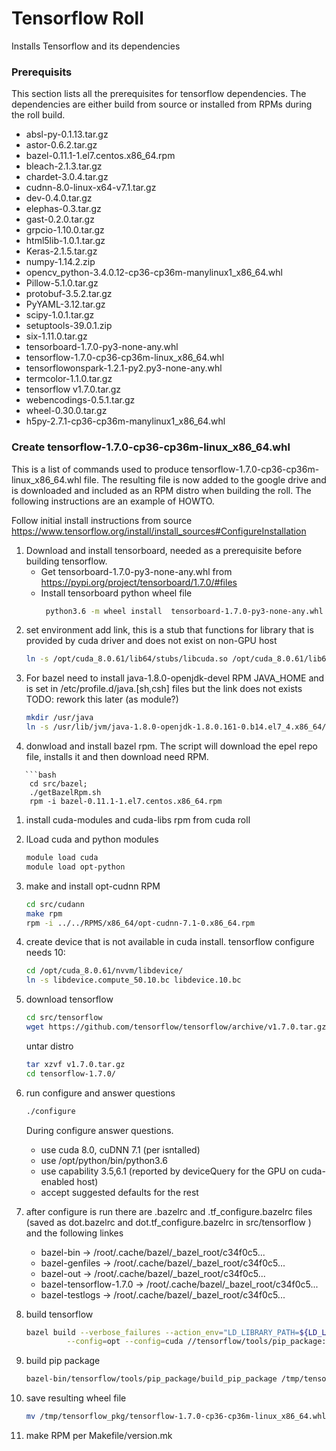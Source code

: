 # Tensorflow Roll 
Installs Tensorflow and its dependencies

###  Prerequisits
This section lists all the prerequisites for tensorflow dependencies.
The dependencies are either build from source or installed from RPMs 
during the roll build.

- absl-py-0.1.13.tar.gz
- astor-0.6.2.tar.gz
- bazel-0.11.1-1.el7.centos.x86_64.rpm
- bleach-2.1.3.tar.gz
- chardet-3.0.4.tar.gz
- cudnn-8.0-linux-x64-v7.1.tar.gz
- dev-0.4.0.tar.gz
- elephas-0.3.tar.gz
- gast-0.2.0.tar.gz
- grpcio-1.10.0.tar.gz
- html5lib-1.0.1.tar.gz
- Keras-2.1.5.tar.gz
- numpy-1.14.2.zip
- opencv_python-3.4.0.12-cp36-cp36m-manylinux1_x86_64.whl
- Pillow-5.1.0.tar.gz
- protobuf-3.5.2.tar.gz
- PyYAML-3.12.tar.gz
- scipy-1.0.1.tar.gz
- setuptools-39.0.1.zip
- six-1.11.0.tar.gz
- tensorboard-1.7.0-py3-none-any.whl
- tensorflow-1.7.0-cp36-cp36m-linux_x86_64.whl
- tensorflowonspark-1.2.1-py2.py3-none-any.whl
- termcolor-1.1.0.tar.gz
- tensorflow v1.7.0.tar.gz
- webencodings-0.5.1.tar.gz
- wheel-0.30.0.tar.gz
- h5py-2.7.1-cp36-cp36m-manylinux1_x86_64.whl

### Create tensorflow-1.7.0-cp36-cp36m-linux_x86_64.whl

This is a list of commands used to produce tensorflow-1.7.0-cp36-cp36m-linux_x86_64.whl file.
The resulting file is now added to the google drive and is downloaded and included as an RPM distro
when building the roll.  The following instructions are an example of HOWTO.

Follow initial install instructions from source https://www.tensorflow.org/install/install_sources#ConfigureInstallation

1. Download and install tensorboard, needed as a prerequisite before building tensorflow.
   - Get tensorboard-1.7.0-py3-none-any.whl  from https://pypi.org/project/tensorboard/1.7.0/#files
   - Install tensorboard python wheel file 
     ```bash
      python3.6 -m wheel install  tensorboard-1.7.0-py3-none-any.whl 
      ```
1. set environment
   add link, this is a stub that functions for library that is provided by cuda driver and does not exist on non-GPU host
   ```bash
   ln -s /opt/cuda_8.0.61/lib64/stubs/libcuda.so /opt/cuda_8.0.61/lib64/stubs/libcuda.so.1
   ```
1. For bazel need to install java-1.8.0-openjdk-devel RPM
   JAVA_HOME and is set in /etc/profile.d/java.[sh,csh] files but the link does not exists
   TODO: rework this later (as module?)
   ```bash
   mkdir /usr/java
   ln -s /usr/lib/jvm/java-1.8.0-openjdk-1.8.0.161-0.b14.el7_4.x86_64/ /usr/java/latest
   ```
1. donwload and install bazel rpm. The script will download the  epel repo file, installs it
   and then download need RPM.
```
   ```bash
    cd src/bazel; 
    ./getBazelRpm.sh
    rpm -i bazel-0.11.1-1.el7.centos.x86_64.rpm 
   ```
1. install cuda-modules and cuda-libs rpm from cuda roll
1. lLoad cuda and python modules 
   ```bash
   module load cuda
   module load opt-python
   ```
1. make and install opt-cudnn RPM
   ```bash
   cd src/cudann
   make rpm
   rpm -i ../../RPMS/x86_64/opt-cudnn-7.1-0.x86_64.rpm
   ```
1. create device that is not available in cuda install. tensorflow configure needs 10:
   ```bash
   cd /opt/cuda_8.0.61/nvvm/libdevice/
   ln -s libdevice.compute_50.10.bc libdevice.10.bc
   ```
1. download tensorflow
   ``` bash
   cd src/tensorflow
   wget https://github.com/tensorflow/tensorflow/archive/v1.7.0.tar.gz
   ```
   untar distro  
   ```bash
   tar xzvf v1.7.0.tar.gz
   cd tensorflow-1.7.0/
   ```
1. run configure and answer questions
   ```bash
   ./configure
   ```
   During  configure answer questions. 
   - 	use cuda 8.0, cuDNN 7.1 (per isntalled)
   - 	use /opt/python/bin/python3.6
   - 	use capability 3.5,6.1 (reported by deviceQuery for the GPU on cuda-enabled host)
   - 	accept suggested defaults for the rest
1. after configure is run there are .bazelrc and .tf_configure.bazelrc files (saved as dot.bazelrc and dot.tf_configure.bazelrc in src/tensorflow )
   and the following linkes
   - bazel-bin              -> /root/.cache/bazel/_bazel_root/c34f0c5...
   - bazel-genfiles         -> /root/.cache/bazel/_bazel_root/c34f0c5...
   - bazel-out              -> /root/.cache/bazel/_bazel_root/c34f0c5...
   - bazel-tensorflow-1.7.0 -> /root/.cache/bazel/_bazel_root/c34f0c5...
   - bazel-testlogs         -> /root/.cache/bazel/_bazel_root/c34f0c5...

1. build tensorflow
   ```bash
   bazel build --verbose_failures --action_env="LD_LIBRARY_PATH=${LD_LIBRARY_PATH}" \
            --config=opt --config=cuda //tensorflow/tools/pip_package:build_pip_package
   ```
1. build pip package
   ```bash
   bazel-bin/tensorflow/tools/pip_package/build_pip_package /tmp/tensorflow_pkg
   ```
1. save resulting wheel file
   ```bash
   mv /tmp/tensorflow_pkg/tensorflow-1.7.0-cp36-cp36m-linux_x86_64.whl .
   ```
1. make RPM per Makefile/version.mk
